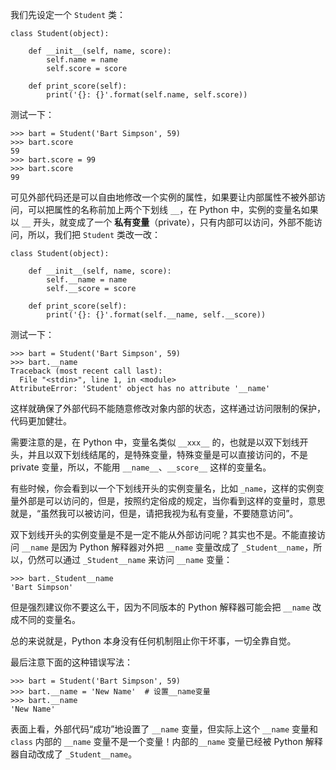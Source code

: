 我们先设定一个 ``Student`` 类：
```
class Student(object):

    def __init__(self, name, score):
        self.name = name
        self.score = score

    def print_score(self):
        print('{}: {}'.format(self.name, self.score))
```

测试一下：
```
>>> bart = Student('Bart Simpson', 59)
>>> bart.score
59
>>> bart.score = 99
>>> bart.score
99
```

可见外部代码还是可以自由地修改一个实例的属性，如果要让内部属性不被外部访问，可以把属性的名称前加上两个下划线 ``__``，在 Python 中，实例的变量名如果以 ``__`` 开头，就变成了一个 **私有变量**（private），只有内部可以访问，外部不能访问，所以，我们把 ``Student`` 类改一改：
```
class Student(object):

    def __init__(self, name, score):
        self.__name = name
        self.__score = score

    def print_score(self):
        print('{}: {}'.format(self.__name, self.__score))
```

测试一下：
```
>>> bart = Student('Bart Simpson', 59)
>>> bart.__name
Traceback (most recent call last):
  File "<stdin>", line 1, in <module>
AttributeError: 'Student' object has no attribute '__name'
```

这样就确保了外部代码不能随意修改对象内部的状态，这样通过访问限制的保护，代码更加健壮。

需要注意的是，在 Python 中，变量名类似 ``__xxx__`` 的，也就是以双下划线开头，并且以双下划线结尾的，是特殊变量，特殊变量是可以直接访问的，不是 private 变量，所以，不能用 ``__name__``、``__score__`` 这样的变量名。

有些时候，你会看到以一个下划线开头的实例变量名，比如 ``_name``，这样的实例变量外部是可以访问的，但是，按照约定俗成的规定，当你看到这样的变量时，意思就是，“虽然我可以被访问，但是，请把我视为私有变量，不要随意访问”。

双下划线开头的实例变量是不是一定不能从外部访问呢？其实也不是。不能直接访问 ``__name`` 是因为 Python 解释器对外把 ``__name`` 变量改成了 ``_Student__name``，所以，仍然可以通过 ``_Student__name`` 来访问 ``__name`` 变量：
```
>>> bart._Student__name
'Bart Simpson'
```

但是强烈建议你不要这么干，因为不同版本的 Python 解释器可能会把 ``__name`` 改成不同的变量名。

总的来说就是，Python 本身没有任何机制阻止你干坏事，一切全靠自觉。

最后注意下面的这种错误写法：
```
>>> bart = Student('Bart Simpson', 59)
>>> bart.__name = 'New Name'  # 设置__name变量
>>> bart.__name
'New Name'
```

表面上看，外部代码“成功”地设置了 ``__name`` 变量，但实际上这个 ``__name`` 变量和 ``class`` 内部的 ``__name`` 变量不是一个变量！内部的``__name`` 变量已经被 Python 解释器自动改成了 ``_Student__name``。
